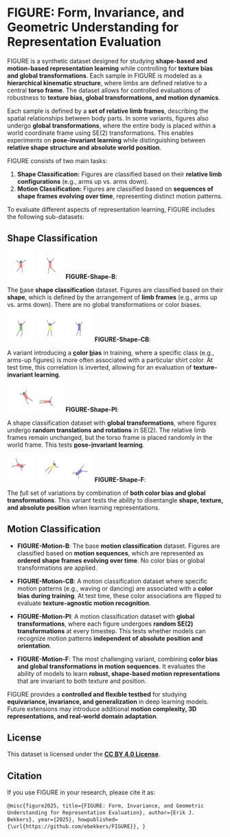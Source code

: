 # FIGURE: Form, Invariance, and Geometric Understanding for Representation Evaluation

FIGURE is a synthetic dataset designed for studying **shape-based and motion-based representation learning** while controlling for **texture bias and global transformations**. Each sample in FIGURE is modeled as a **hierarchical kinematic structure**, where limbs are defined relative to a central **torso frame**. The dataset allows for controlled evaluations of robustness to **texture bias, global transformations, and motion dynamics**.  

Each sample is defined by a **set of relative limb frames**, describing the spatial relationships between body parts. In some variants, figures also undergo **global transformations**, where the entire body is placed within a world coordinate frame using SE(2) transformations. This enables experiments on **pose-invariant learning** while distinguishing between **relative shape structure and absolute world position**.  

FIGURE consists of two main tasks:  

1. **Shape Classification:** Figures are classified based on their **relative limb configurations** (e.g., arms up vs. arms down).  
2. **Motion Classification:** Figures are classified based on **sequences of shape frames evolving over time**, representing distinct motion patterns.  

To evaluate different aspects of representation learning, FIGURE includes the following sub-datasets:  

## Shape Classification  

![FIGURE-Shape-B](datasets/visualizations/FIGURE-Shape-B.gif) ![FIGURE-Shape-B](datasets/visualizations/FIGURE-Shape-B-test.gif) **FIGURE-Shape-B**: 

The <ins>b</ins>ase **shape classification** dataset. Figures are classified based on their **shape**, which is defined by the arrangement of **limb frames** (e.g., arms up vs. arms down). There are no global transformations or color biases.

![FIGURE-Shape-B](datasets/visualizations/FIGURE-Shape-CB.gif) ![FIGURE-Shape-B](datasets/visualizations/FIGURE-Shape-CB-test.gif) ![FIGURE-Shape-B](datasets/visualizations/FIGURE-Shape-CB-test-bias.gif) **FIGURE-Shape-CB**: 

A variant introducing a **<ins>c</ins>olor <ins>b</ins>ias** in training, where a specific class (e.g., arms-up figures) is more often associated with a particular shirt color. At test time, this correlation is inverted, allowing for an evaluation of **texture-invariant learning**.  

![FIGURE-Shape-B](datasets/visualizations/FIGURE-Shape-PI.gif) ![FIGURE-Shape-B](datasets/visualizations/FIGURE-Shape-PI-test.gif) **FIGURE-Shape-PI**: 

A shape classification dataset with **global transformations**, where figures undergo **random translations and rotations** in SE(2). The relative limb frames remain unchanged, but the torso frame is placed randomly in the world frame. This tests **<ins>p</ins>ose-<ins>i</ins>nvariant learning**.  

![FIGURE-Shape-B](datasets/visualizations/FIGURE-Shape-F.gif) ![FIGURE-Shape-B](datasets/visualizations/FIGURE-Shape-F-test.gif) ![FIGURE-Shape-B](datasets/visualizations/FIGURE-Shape-F-test-bias.gif) **FIGURE-Shape-F**: 

The <ins>f</ins>ull set of variations by combination of **both color bias and global transformations**. This variant tests the ability to disentangle **shape, texture, and absolute position** when learning representations.  

## Motion Classification  

- **FIGURE-Motion-B**: The base **motion classification** dataset. Figures are classified based on **motion sequences**, which are represented as **ordered shape frames evolving over time**. No color bias or global transformations are applied.  

- **FIGURE-Motion-CB**: A motion classification dataset where specific motion patterns (e.g., waving or dancing) are associated with a **color bias during training**. At test time, these color associations are flipped to evaluate **texture-agnostic motion recognition**.  

- **FIGURE-Motion-PI**: A motion classification dataset with **global transformations**, where each figure undergoes **random SE(2) transformations** at every timestep. This tests whether models can recognize motion patterns **independent of absolute position and orientation**.  

- **FIGURE-Motion-F**: The most challenging variant, combining **color bias and global transformations in motion sequences**. It evaluates the ability of models to learn **robust, shape-based motion representations** that are invariant to both texture and position.  

FIGURE provides a **controlled and flexible testbed** for studying **equivariance, invariance, and generalization** in deep learning models. Future extensions may introduce additional **motion complexity, 3D representations, and real-world domain adaptation**.  

## License  
This dataset is licensed under the **[CC BY 4.0 License](https://creativecommons.org/licenses/by/4.0/)**.  

## Citation  
If you use FIGURE in your research, please cite it as:  

```
@misc{figure2025, title={FIGURE: Form, Invariance, and Geometric Understanding for Representation Evaluation}, author={Erik J. Bekkers}, year={2025}, howpublished={\url{https://github.com/ebekkers/FIGURE}}, }
```
